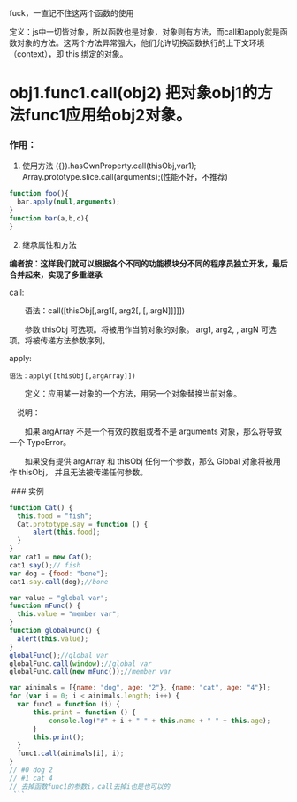 fuck，一直记不住这两个函数的使用 

定义：js中一切皆对象，所以函数也是对象，对象则有方法，而call和apply就是函数对象的方法。这两个方法异常强大，他们允许切换函数执行的上下文环境（context），即 this 绑定的对象。
# obj1.func1.call(obj2) 把对象obj1的方法func1应用给obj2对象。
### 作用：

1. 使用方法 ({}).hasOwnProperty.call(thisObj,var1); 
Array.prototype.slice.call(arguments);(性能不好，不推荐)

```javascript
function foo(){
  bar.apply(null,arguments);
}
function bar(a,b,c){
}
```
2. 继承属性和方法

**编者按：这样我们就可以根据各个不同的功能模块分不同的程序员独立开发，最后合并起来，实现了多重继承**

call:

　　语法：call([thisObj[,arg1[, arg2[, [,.argN]]]]])

　　参数 thisObj 可选项。将被用作当前对象的对象。 arg1, arg2, , argN 可选项。将被传递方法参数序列。
  
apply:

    语法：apply([thisObj[,argArray]]) 
    
　　定义：应用某一对象的一个方法，用另一个对象替换当前对象。 
  
  　说明： 
   
　　如果 argArray 不是一个有效的数组或者不是 arguments 对象，那么将导致一个 TypeError。 
  
　　如果没有提供 argArray 和 thisObj 任何一个参数，那么 Global 对象将被用作 thisObj， 并且无法被传递任何参数。
  
  ### 实例
  ```javascript
  function Cat() {
    this.food = "fish";
    Cat.prototype.say = function () {
        alert(this.food);
    }
}
var cat1 = new Cat();
cat1.say();// fish
var dog = {food: "bone"};
cat1.say.call(dog);//bone
  ```
  ```javascript
  var value = "global var";
function mFunc() {
    this.value = "member var";
}
function globalFunc() {
    alert(this.value);
}
globalFunc();//global var
globalFunc.call(window);//global var
globalFunc.call(new mFunc());//member var
  ```
  ```javascript
  var ainimals = [{name: "dog", age: "2"}, {name: "cat", age: "4"}];
for (var i = 0; i < ainimals.length; i++) {
    var func1 = function (i) {
        this.print = function () {
            console.log("#" + i + " " + this.name + " " + this.age);
        }
        this.print();
    }
    func1.call(ainimals[i], i);
}
// #0 dog 2
// #1 cat 4
// 去掉函数func1的参数i，call去掉i也是也可以的
  ```
